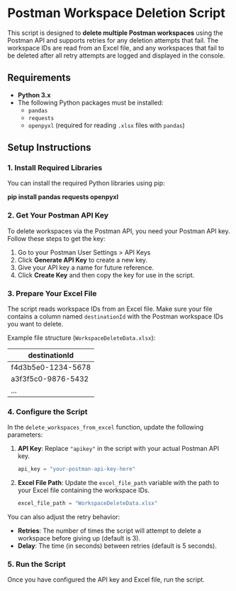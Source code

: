 # Postman Workspace Deletion Script

This script is designed to **delete multiple Postman workspaces** using the Postman API and supports retries for any deletion attempts that fail. The workspace IDs are read from an Excel file, and any workspaces that fail to be deleted after all retry attempts are logged and displayed in the console.

## Requirements

- **Python 3.x**
- The following Python packages must be installed:
  - `pandas`
  - `requests`
  - `openpyxl` (required for reading `.xlsx` files with `pandas`)

## Setup Instructions

### 1. Install Required Libraries

You can install the required Python libraries using pip:

**pip install pandas requests openpyxl**


### 2. Get Your Postman API Key

To delete workspaces via the Postman API, you need your Postman API key. Follow these steps to get the key:

1. Go to your Postman User Settings > API Keys
2. Click **Generate API Key** to create a new key.
3. Give your API key a name for future reference.
4. Click **Create Key** and then copy the key for use in the script.

### 3. Prepare Your Excel File

The script reads workspace IDs from an Excel file. Make sure your file contains a column named `destinationId` with the Postman workspace IDs you want to delete.

Example file structure (`WorkspaceDeleteData.xlsx`):

| destinationId       |
|---------------------|
| f4d3b5e0-1234-5678  |
| a3f3f5c0-9876-5432  |
| ...                 |

### 4. Configure the Script

In the `delete_workspaces_from_excel` function, update the following parameters:

1. **API Key**: Replace `"apikey"` in the script with your actual Postman API key.

   ```python
   api_key = "your-postman-api-key-here"
   ```

2. **Excel File Path**: Update the `excel_file_path` variable with the path to your Excel file containing the workspace IDs.

   ```python
   excel_file_path = "WorkspaceDeleteData.xlsx"
   ```

You can also adjust the retry behavior:

- **Retries**: The number of times the script will attempt to delete a workspace before giving up (default is 3).
- **Delay**: The time (in seconds) between retries (default is 5 seconds).

### 5. Run the Script

Once you have configured the API key and Excel file, run the script.